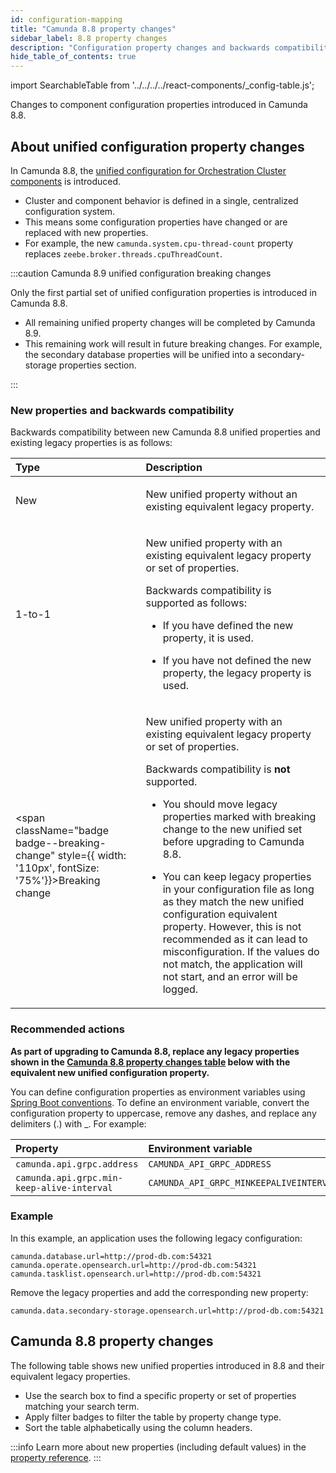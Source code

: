 ```yaml
---
id: configuration-mapping
title: "Camunda 8.8 property changes"
sidebar_label: 8.8 property changes
description: "Configuration property changes and backwards compatibility information for new Camunda 8.8 properties and legacy properties."
hide_table_of_contents: true
---
```


import SearchableTable from '../../../../react-components/\_config-table.js';

Changes to component configuration properties introduced in Camunda 8.8.

## About unified configuration property changes

In Camunda 8.8, the [unified configuration for Orchestration Cluster components](/reference/announcements-release-notes/880/whats-new-in-88.md) is introduced.

- Cluster and component behavior is defined in a single, centralized configuration system.
- This means some configuration properties have changed or are replaced with new properties.
- For example, the new `camunda.system.cpu-thread-count` property replaces `zeebe.broker.threads.cpuThreadCount`.

:::caution Camunda 8.9 unified configuration breaking changes

Only the first partial set of unified configuration properties is introduced in Camunda 8.8.

- All remaining unified property changes will be completed by Camunda 8.9.
- This remaining work will result in future breaking changes. For example, the secondary database properties will be unified into a secondary-storage properties section.

:::

### New properties and backwards compatibility

Backwards compatibility between new Camunda 8.8 unified properties and existing legacy properties is as follows:

| Type                                                                                                             | Description                                                                                                                                                                                                                                                                                                                                                                                                                                                                                                                                                                                                            |
| :--------------------------------------------------------------------------------------------------------------- | :--------------------------------------------------------------------------------------------------------------------------------------------------------------------------------------------------------------------------------------------------------------------------------------------------------------------------------------------------------------------------------------------------------------------------------------------------------------------------------------------------------------------------------------------------------------------------------------------------------------------- |
| <span className="badge badge--new">New</span>                                                                    | <p>New unified property without an existing equivalent legacy property.</p>                                                                                                                                                                                                                                                                                                                                                                                                                                                                                                                                            |
| <span className="badge badge--1-to-1">1-to-1</span>                                                              | <p>New unified property with an existing equivalent legacy property or set of properties.</p><p>Backwards compatibility is supported as follows:</p><p><ul><li><p>If you have defined the new property, it is used.</p></li><li><p>If you have not defined the new property, the legacy property is used.</p></li></ul></p>                                                                                                                                                                                                                                                                                            |
| <span className="badge badge--breaking-change" style={{ width: '110px', fontSize: '75%'}}>Breaking change</span> | <p>New unified property with an existing equivalent legacy property or set of properties.</p><p>Backwards compatibility is **not** supported.</p><p><ul><li><p>You should move legacy properties marked with breaking change to the new unified set before upgrading to Camunda 8.8.</p></li><li><p>You can keep legacy properties in your configuration file as long as they match the new unified configuration equivalent property. However, this is not recommended as it can lead to misconfiguration. If the values do not match, the application will not start, and an error will be logged.</p></li></ul></p> |

### Recommended actions

**As part of upgrading to Camunda 8.8, replace any legacy properties shown in the [Camunda 8.8 property changes table](#camunda-88-property-changes) below with the equivalent new unified configuration property.**

You can define configuration properties as environment variables using [Spring Boot conventions](https://docs.spring.io/spring-boot/reference/features/external-config.html#features.external-config.typesafe-configuration-properties.relaxed-binding.environment-variables). To define an environment variable, convert the configuration property to uppercase, remove any dashes, and replace any delimiters (.) with \_. For example:

| Property                                   | Environment variable                    |
| :----------------------------------------- | :-------------------------------------- |
| `camunda.api.grpc.address`                 | `CAMUNDA_API_GRPC_ADDRESS`              |
| `camunda.api.grpc.min-keep-alive-interval` | `CAMUNDA_API_GRPC_MINKEEPALIVEINTERVAL` |

### Example

In this example, an application uses the following legacy configuration:

```
camunda.database.url=http://prod-db.com:54321
camunda.operate.opensearch.url=http://prod-db.com:54321
camunda.tasklist.opensearch.url=http://prod-db.com:54321
```

Remove the legacy properties and add the corresponding new property:

```
camunda.data.secondary-storage.opensearch.url=http://prod-db.com:54321
```

## Camunda 8.8 property changes

The following table shows new unified properties introduced in 8.8 and their equivalent legacy properties.

- Use the search box to find a specific property or set of properties matching your search term.
- Apply filter badges to filter the table by property change type.
- Sort the table alphabetically using the column headers.

:::info
Learn more about new properties (including default values) in the [property reference](./properties.md).
:::

<SearchableTable />
